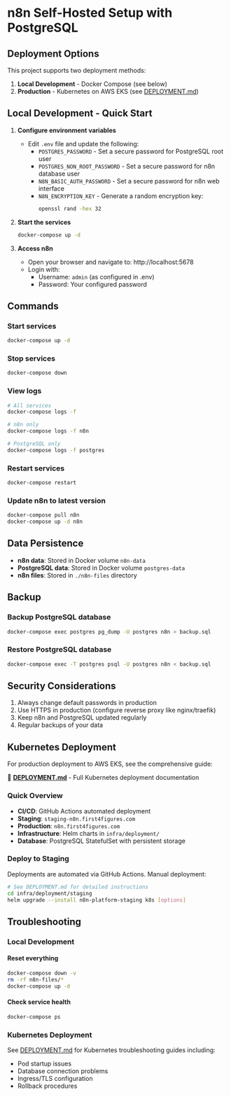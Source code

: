 # n8n Self-Hosted Setup with PostgreSQL

## Deployment Options

This project supports two deployment methods:

1. **Local Development** - Docker Compose (see below)
2. **Production** - Kubernetes on AWS EKS (see [DEPLOYMENT.md](DEPLOYMENT.md))

## Local Development - Quick Start

1. **Configure environment variables**
   - Edit `.env` file and update the following:
     - `POSTGRES_PASSWORD` - Set a secure password for PostgreSQL root user
     - `POSTGRES_NON_ROOT_PASSWORD` - Set a secure password for n8n database user
     - `N8N_BASIC_AUTH_PASSWORD` - Set a secure password for n8n web interface
     - `N8N_ENCRYPTION_KEY` - Generate a random encryption key:
       ```bash
       openssl rand -hex 32
       ```

2. **Start the services**
   ```bash
   docker-compose up -d
   ```

3. **Access n8n**
   - Open your browser and navigate to: http://localhost:5678
   - Login with:
     - Username: `admin` (as configured in .env)
     - Password: Your configured password

## Commands

### Start services
```bash
docker-compose up -d
```

### Stop services
```bash
docker-compose down
```

### View logs
```bash
# All services
docker-compose logs -f

# n8n only
docker-compose logs -f n8n

# PostgreSQL only
docker-compose logs -f postgres
```

### Restart services
```bash
docker-compose restart
```

### Update n8n to latest version
```bash
docker-compose pull n8n
docker-compose up -d n8n
```

## Data Persistence

- **n8n data**: Stored in Docker volume `n8n-data`
- **PostgreSQL data**: Stored in Docker volume `postgres-data`
- **n8n files**: Stored in `./n8n-files` directory

## Backup

### Backup PostgreSQL database
```bash
docker-compose exec postgres pg_dump -U postgres n8n > backup.sql
```

### Restore PostgreSQL database
```bash
docker-compose exec -T postgres psql -U postgres n8n < backup.sql
```

## Security Considerations

1. Always change default passwords in production
2. Use HTTPS in production (configure reverse proxy like nginx/traefik)
3. Keep n8n and PostgreSQL updated regularly
4. Regular backups of your data

## Kubernetes Deployment

For production deployment to AWS EKS, see the comprehensive guide:

📖 **[DEPLOYMENT.md](DEPLOYMENT.md)** - Full Kubernetes deployment documentation

### Quick Overview

- **CI/CD**: GitHub Actions automated deployment
- **Staging**: `staging-n8n.first4figures.com`
- **Production**: `n8n.first4figures.com`
- **Infrastructure**: Helm charts in `infra/deployment/`
- **Database**: PostgreSQL StatefulSet with persistent storage

### Deploy to Staging

Deployments are automated via GitHub Actions. Manual deployment:

```bash
# See DEPLOYMENT.md for detailed instructions
cd infra/deployment/staging
helm upgrade --install n8n-platform-staging k8s [options]
```

## Troubleshooting

### Local Development

#### Reset everything
```bash
docker-compose down -v
rm -rf n8n-files/*
docker-compose up -d
```

#### Check service health
```bash
docker-compose ps
```

### Kubernetes Deployment

See [DEPLOYMENT.md](DEPLOYMENT.md) for Kubernetes troubleshooting guides including:
- Pod startup issues
- Database connection problems
- Ingress/TLS configuration
- Rollback procedures